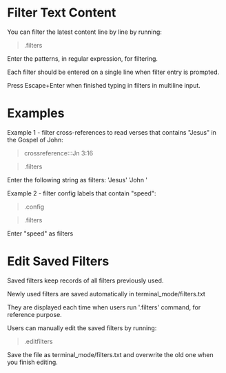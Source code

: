 # Filter Text Content

You can filter the latest content line by line by running:

> .filters

Enter the patterns, in regular expression, for filtering.

Each filter should be entered on a single line when filter entry is prompted.

Press Escape+Enter when finished typing in filters in multiline input.

# Examples

Example 1 - filter cross-references to read verses that contains "Jesus" in the Gospel of John:

> crossreference:::Jn 3:16

> .filters

Enter the following string as filters:
	'Jesus'
	'John '

Example 2 - filter config labels that contain "speed":

> .config

> .filters

Enter "speed" as filters

# Edit Saved Filters

Saved filters keep records of all filters previously used.

Newly used filters are saved automatically in terminal_mode/filters.txt

They are displayed each time when users run '.filters' command, for reference purpose.

Users can manually edit the saved filters by running:

> .editfilters

Save the file as terminal_mode/filters.txt and overwrite the old one when you finish editing.

